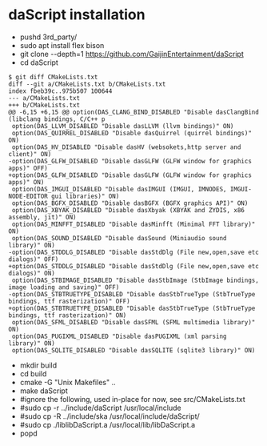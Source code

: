 # daScript installation

* pushd 3rd_party/
* sudo apt install flex bison
* git clone --depth=1 https://github.com/GaijinEntertainment/daScript
* cd daScript
```
$ git diff CMakeLists.txt
diff --git a/CMakeLists.txt b/CMakeLists.txt
index fbeb39c..975b507 100644
--- a/CMakeLists.txt
+++ b/CMakeLists.txt
@@ -6,15 +6,15 @@ option(DAS_CLANG_BIND_DISABLED "Disable dasClangBind (libclang bindings, C/C++ p
 option(DAS_LLVM_DISABLED "Disable dasLLVM (llvm bindings)" ON)
 option(DAS_QUIRREL_DISABLED "Disable dasQuirrel (quirrel bindings)" ON)
 option(DAS_HV_DISABLED "Disable dasHV (websokets,http server and client)" ON)
-option(DAS_GLFW_DISABLED "Disable dasGLFW (GLFW window for graphics apps)" OFF)
+option(DAS_GLFW_DISABLED "Disable dasGLFW (GLFW window for graphics apps)" ON)
 option(DAS_IMGUI_DISABLED "Disable dasIMGUI (IMGUI, IMNODES, IMGUI-NODE-EDITOR gui libraries)" ON)
 option(DAS_BGFX_DISABLED "Disable dasBGFX (BGFX graphics API)" ON)
 option(DAS_XBYAK_DISABLED "Disable dasXbyak (XBYAK and ZYDIS, x86 assembly, jit)" ON)
 option(DAS_MINFFT_DISABLED "Disable dasMinfft (Minimal FFT library)" ON)
 option(DAS_SOUND_DISABLED "Disable dasSound (Miniaudio sound library)" ON)
-option(DAS_STDDLG_DISABLED "Disable dasStdDlg (File new,open,save etc dialogs)" OFF)
+option(DAS_STDDLG_DISABLED "Disable dasStdDlg (File new,open,save etc dialogs)" ON)
 option(DAS_STBIMAGE_DISABLED "Disable dasStbImage (StbImage bindings, image loading and saving)" OFF)
-option(DAS_STBTRUETYPE_DISABLED "Disable dasStbTrueType (StbTrueType bindings, ttf rasterization)" OFF)
+option(DAS_STBTRUETYPE_DISABLED "Disable dasStbTrueType (StbTrueType bindings, ttf rasterization)" ON)
 option(DAS_SFML_DISABLED "Disable dasSFML (SFML multimedia library)" ON)
 option(DAS_PUGIXML_DISABLED "Disable dasPUGIXML (xml parsing library)" ON)
 option(DAS_SQLITE_DISABLED "Disable dasSQLITE (sqlite3 library)" ON)
```
* mkdir build
* cd build
* cmake -G "Unix Makefiles" ..
* make daScript
* #ignore the following, used in-place for now, see src/CMakeLists.txt
* #sudo cp -r ../include/daScript /usr/local/include
* #sudo cp -R ../include/ska /usr/local/include/daScript/
* #sudo cp ./liblibDaScript.a /usr/local/lib/libDaScript.a
* popd

